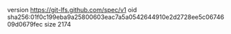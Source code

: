 version https://git-lfs.github.com/spec/v1
oid sha256:01f0c199eba9a25800603eac7a5a0542644910e2d2728ee5c0674609d0679fec
size 2174
